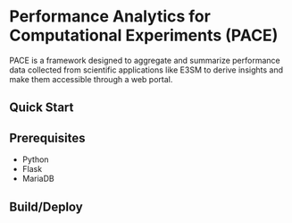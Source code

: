 Performance Analytics for Computational Experiments (PACE)
================================================================================

PACE is a framework designed to aggregate and summarize performance data collected 
from scientific applications like E3SM to derive insights and make them accessible 
through a web portal.

Quick Start
--------------------------------------------------------------------------------


Prerequisites
--------------------------------------------------------------------------------
* Python
* Flask
* MariaDB

Build/Deploy
--------------------------------------------------------------------------------
